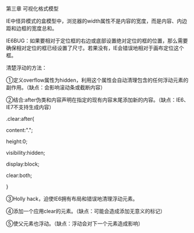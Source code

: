 第三章 可视化格式模型

IE中怪异模式的盒模型中，浏览器的width属性不是内容的宽度，而是内容、内边距和边框的宽度总和。

IE6BUG：如果要相对于定位框的右边或底部设置绝对定位的框的位置，那么需要确保相对定位的框已经设置了尺寸。若果没有，IE会错误地相对于画布定位这个框。

清楚浮动的方法：

①定义overflow属性为hidden，利用这个属性会自动清理包含的任何浮动元素的副作用。（缺点：会影响滚动条或截断内容）

②结合:after伪类和内容声明在指定的现有内容末尾添加新的内容。（缺点：IE6、IE7不支持生成内容）

.clear:after{

content:".";

height:0;

visibility:hidden;

display:block;

clear:both;

}

③Holly hack，迫使IE6拥有布局和错误地清理浮动元素。

④添加一个应用clear的元素。（缺点：可能会造成添加无意义的标记）

⑤使父元素也浮动。（缺点：浮动会对下一个元素造成影响）

 

